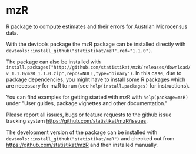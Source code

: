 # mzR
R package to compute estimates and their errors for Austrian Microcensus data.

With the devtools package the mzR package can be installed directly with `devtools::install_github("statistikat/mzR",ref="1.1.0")`.

The package can also be installed with
`install.packages("http://github.com/statistikat/mzR/releases/download/v_1.1.0/mzR_1.1.0.zip",repos=NULL,type="binary")`.
In this case, due to package dependencies, you might have to install some R packages which are necessary for mzR to run (see `help(install.packages)` for instructions).

You can find examples for getting started with mzR with `help(package=mzR)` under "User guides, package vignettes and other documentation."

Please report all issues, bugs or feature requests to the github issue tracking system https://github.com/statistikat/mzR/issues.

The development version of the package can be installed with `devtools::install_github("statistikat/mzR")` and checked out from https://github.com/statistikat/mzR and then installed manually.
